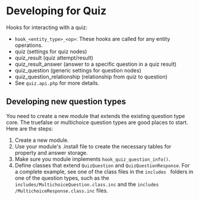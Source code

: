 Developing for Quiz
==============
Hooks for interacting with a quiz:
 - `hook_<entity_type>_<op>`: These hooks are called for any entity operations.
 - quiz (settings for quiz nodes)
 - quiz_result (quiz attempt/result)
 - quiz_result_answer (answer to a specific question in a quiz result)
 - quiz_question (generic settings for question nodes)
 - quiz_question_relationship (relationship from quiz to question)
 - See `quiz.api.php` for more details.

Developing new question types
-------------
You need to create a new module that extends the existing question type core.
The truefalse or multichoice question types are good places to start.
Here are the steps:

1. Create a new module.
2. Use your module's .install file to create the necessary tables for property
   and answer storage.
3. Make sure you module implements `hook_quiz_question_info()`.
4. Define classes that extend `QuizQuestion` and `QuizQuestionResponse`.
   For a complete example, see one of the class files in the `includes
   ` folders in one of the question types, such as the 
   `includes/MultichoiceQuestion.class.inc` and the `includes
   /MultichoiceResponse.class.inc` files.
